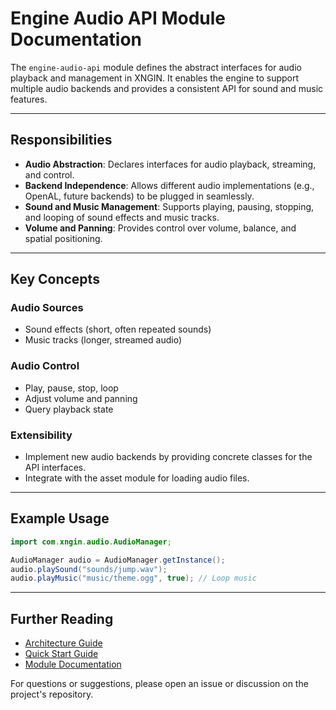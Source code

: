# Engine Audio API Module Documentation

The `engine-audio-api` module defines the abstract interfaces for audio playback and management in XNGIN. It enables the engine to support multiple audio backends and provides a consistent API for sound and music features.

---

## Responsibilities

- **Audio Abstraction**: Declares interfaces for audio playback, streaming, and control.
- **Backend Independence**: Allows different audio implementations (e.g., OpenAL, future backends) to be plugged in seamlessly.
- **Sound and Music Management**: Supports playing, pausing, stopping, and looping of sound effects and music tracks.
- **Volume and Panning**: Provides control over volume, balance, and spatial positioning.

---

## Key Concepts

### Audio Sources
- Sound effects (short, often repeated sounds)
- Music tracks (longer, streamed audio)

### Audio Control
- Play, pause, stop, loop
- Adjust volume and panning
- Query playback state

### Extensibility
- Implement new audio backends by providing concrete classes for the API interfaces.
- Integrate with the asset module for loading audio files.

---

## Example Usage

```java
import com.xngin.audio.AudioManager;

AudioManager audio = AudioManager.getInstance();
audio.playSound("sounds/jump.wav");
audio.playMusic("music/theme.ogg", true); // Loop music
```

---

## Further Reading

- [Architecture Guide](architecture.md)
- [Quick Start Guide](quickstart.md)
- [Module Documentation](.)

For questions or suggestions, please open an issue or discussion on the project's repository.

